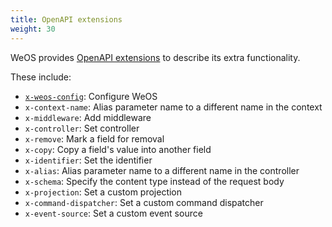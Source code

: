 ```yaml
---
title: OpenAPI extensions
weight: 30
---
```


WeOS provides [OpenAPI extensions][extensions] to describe its extra functionality.

These include:
- [`x-weos-config`][x-weos-config]: Configure WeOS
- `x-context-name`: Alias parameter name to a different name in the context
- `x-middleware`: Add middleware
- `x-controller`: Set controller
- `x-remove`: Mark a field for removal
- `x-copy`: Copy a field's value into another field
- `x-identifier`: Set the identifier
- `x-alias`: Alias parameter name to a different name in the controller
- `x-schema`: Specify the content type instead of the request body
- `x-projection`: Set a custom projection
- `x-command-dispatcher`: Set a custom command dispatcher
- `x-event-source`: Set a custom event source

[extensions]: https://swagger.io/docs/specification/openapi-extensions/
[x-weos-config]: /docs/openapi-extensions/x-weos-config
